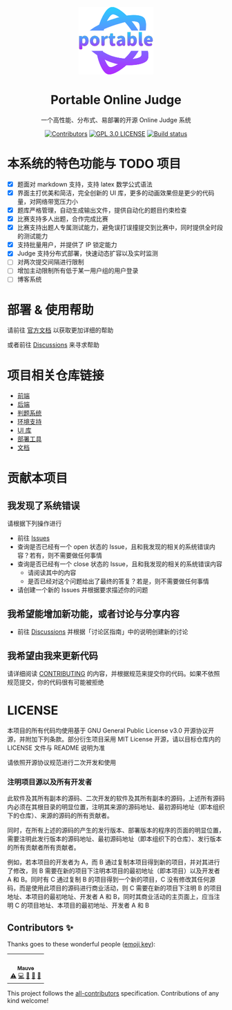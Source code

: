 <div align="center">
   <img src="https://github.com/PortableOJ/portable-docs/blob/master/img/favicon.png?raw=true" alt="Portable OJ"/>
   <br>
   <h1>Portable Online Judge</h1>
   <p>一个高性能、分布式、易部署的开源 Online Judge 系统</p>
<!-- ALL-CONTRIBUTORS-BADGE:START - Do not remove or modify this section -->
<a href="https://github.com/PortableOJ/portable-server/blob/master/README.md"><img src="https://img.shields.io/badge/all_contributors-1-orange.svg" alt="Contributors"></a>
<!-- ALL-CONTRIBUTORS-BADGE:END -->
  <a href="/LICENSE"><img src="https://img.shields.io/badge/license-GPL%203.0-blue.svg" alt="GPL 3.0 LICENSE"></a>
  <a href="https://github.com/PortableOJ/portable-server/actions/"><img src="https://github.com/PortableOJ/portable-server/actions/workflows/maven-docker.yml/badge.svg" alt="Build status"></a>
</div>

# 本系统的特色功能与 TODO 项目

- [x] 题面对 markdown 支持，支持 latex 数学公式语法
- [x] 界面主打优美和简洁，完全创新的 UI 库，更多的动画效果但是更少的代码量，对网络带宽压力小
- [x] 题库严格管理，自动生成输出文件，提供自动化的题目约束检查
- [x] 比赛支持多人出题，合作完成比赛
- [x] 比赛支持出题人专属测试能力，避免误打误撞提交到比赛中，同时提供全时段的测试能力
- [x] 支持批量用户，并提供了 IP 锁定能力
- [x] Judge 支持分布式部署，快速动态扩容以及实时监测
- [ ] 对两次提交间隔进行限制
- [ ] 增加主动限制所有低于某一用户组的用户登录
- [ ] 博客系统

# 部署 & 使用帮助

请前往 [官方文档](https://portableoj.github.io/portable-docs) 以获取更加详细的帮助

或者前往 [Discussions](https://github.com/PortableOJ/portable-server/discussions) 来寻求帮助

# 项目相关仓库链接

- [前端](https://github.com/PortableOJ/portable-web)
- [后端](https://github.com/PortableOJ/portable-server)
- [判题系统](https://github.com/PortableOJ/portable-judge)
- [环境支持](https://github.com/PortableOJ/portable-judge-base)
- [UI 库](https://github.com/PortableOJ/mevcl)
- [部署工具](https://github.com/PortableOJ/portable-deploy)
- [文档](https://github.com/PortableOJ/portable-docs)

# 贡献本项目

## 我发现了系统错误

请根据下列操作进行

- 前往 [Issues](https://github.com/PortableOJ/portable-server/issues)
- 查询是否已经有一个 open 状态的 Issue，且和我发现的相关的系统错误内容？若有，则不需要做任何事情
- 查询是否已经有一个 close 状态的 Issue，且和我发现的相关的系统错误内容
  - 请阅读其中的内容
  - 是否已经对这个问题给出了最终的答复？若是，则不需要做任何事情
- 请创建一个新的 Issues 并根据要求描述你的问题

## 我希望能增加新功能，或者讨论与分享内容

- 前往 [Discussions](https://github.com/PortableOJ/portable-server/discussions) 并根据「讨论区指南」中的说明创建新的讨论

## 我希望由我来更新代码

请详细阅读 [CONTRIBUTING](./CONTRIBUTING.md) 的内容，并根据规范来提交你的代码。如果不依照规范提交，你的代码很有可能被拒绝

# LICENSE

本项目的所有代码均使用基于 GNU General Public License v3.0 开源协议开源，并附加下列条款。部分衍生项目采用 MIT License 开源，请以目标仓库内的 LICENSE 文件与 README 说明为准

请依照开源协议规范进行二次开发和使用

### 注明项目源以及所有开发者

此软件及其所有副本的源码、二次开发的软件及其所有副本的源码，上述所有源码内必须在其根目录的明显位置，注明其来源的源码地址、最初源码地址（即本组织下的仓库）、来源的源码的所有贡献者。

同时，在所有上述的源码的产生的发行版本、部署版本的程序的页面的明显位置，需要注明此发行版本的源码地址、最初源码地址（即本组织下的仓库）、发行版本的所有贡献者所有贡献者。

例如，若本项目的开发者为 A，而 B 通过复制本项目得到新的项目，并对其进行了修改，则 B 需要在新的项目下注明本项目的最初地址（即本项目）以及开发者 A 和 B。同时有 C 通过复制 B 的项目得到一个新的项目，C
没有修改其任何源码，而是使用此项目的源码进行商业活动，则 C 需要在新的项目下注明 B 的项目地址、本项目的最初地址、开发者 A 和 B，同时其商业活动的主页面上，应当注明 C 的项目地址、本项目的最初地址、开发者 A 和 B

## Contributors ✨

Thanks goes to these wonderful people ([emoji key](https://allcontributors.org/docs/en/emoji-key)):

<!-- ALL-CONTRIBUTORS-LIST:START - Do not remove or modify this section -->
<!-- prettier-ignore-start -->
<!-- markdownlint-disable -->
<table>
  <tr>
    <td align="center"><a href="http://hukeqing.github.io"><img src="https://avatars.githubusercontent.com/u/47495915?v=4?s=100" width="100px;" alt=""/><br /><sub><b>Mauve</b></sub></a><br /><a href="https://github.com/PortableOJ/portable-server/commits?author=Hukeqing" title="Tests">⚠️</a> <a href="https://github.com/PortableOJ/portable-server/commits?author=Hukeqing" title="Code">💻</a> <a href="#ideas-Hukeqing" title="Ideas, Planning, & Feedback">🤔</a> <a href="#maintenance-Hukeqing" title="Maintenance">🚧</a> <a href="https://github.com/PortableOJ/portable-server/pulls?q=is%3Apr+reviewed-by%3AHukeqing" title="Reviewed Pull Requests">👀</a></td>
  </tr>
</table>

<!-- markdownlint-restore -->
<!-- prettier-ignore-end -->

<!-- ALL-CONTRIBUTORS-LIST:END -->

This project follows the [all-contributors](https://github.com/all-contributors/all-contributors) specification. Contributions of any kind welcome!
